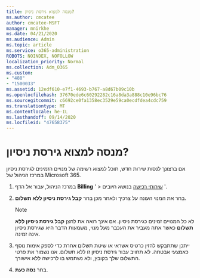 ```yaml
---
title: מנסה למצוא גירסת ניסיון?
ms.author: cmcatee
author: cmcatee-MSFT
manager: mnirkhe
ms.date: 04/21/2020
ms.audience: Admin
ms.topic: article
ms.service: o365-administration
ROBOTS: NOINDEX, NOFOLLOW
localization_priority: Normal
ms.collection: Adm_O365
ms.custom:
- "488"
- "1500033"
ms.assetid: 12edf610-e7f1-4693-b767-a8d67b09c10b
ms.openlocfilehash: 37670ede6c60292282c16a8da3a888c10e96bc76
ms.sourcegitcommit: c6692ce0fa1358ec3529e59ca0ecdfdea4cdc759
ms.translationtype: MT
ms.contentlocale: he-IL
ms.lasthandoff: 09/14/2020
ms.locfileid: "47658375"
---
```

# <a name="trying-to-find-a-trial"></a>מנסה למצוא גירסת ניסיון?

אם ברצונך לנסות שירות חדש, תוכל למצוא רשימה של מנויים הזמינים לגירסת ניסיון במרכז הניהול של Microsoft 365.
  
1. במרכז הניהול, עבור אל הדף **Billing** ' \> [שירותי רכישה](https://go.microsoft.com/fwlink/p/?linkid=868433) בנושא חיובים '.

2. בחר את המנוי העונה על צרכיך ולאחר מכן בחר  **קבל גירסת ניסיון ללא תשלום**.

    > [!NOTE]
    > לא כל המנויים זמינים כגירסת ניסיון. אם אינך רואה את לחצן **קבל גירסת ניסיון ללא תשלום** כאשר אתה מעביר את העכבר מעל מנוי, משמעות הדבר היא שגירסת ניסיון אינה זמינה.
  
3. ייתכן שתתבקש להזין כרטיס אשראי או שיטת תשלום אחרת כדי לספק אימות נוסף כאמצעי אבטחה. לא תחויב עבור גירסת ניסיון זו ללא תשלום. אנו נשמור את פרטי התשלום שלך בקובץ, ולא נשתמש בו לרכישה ללא אישורך.

4. בחר **נסה כעת**.